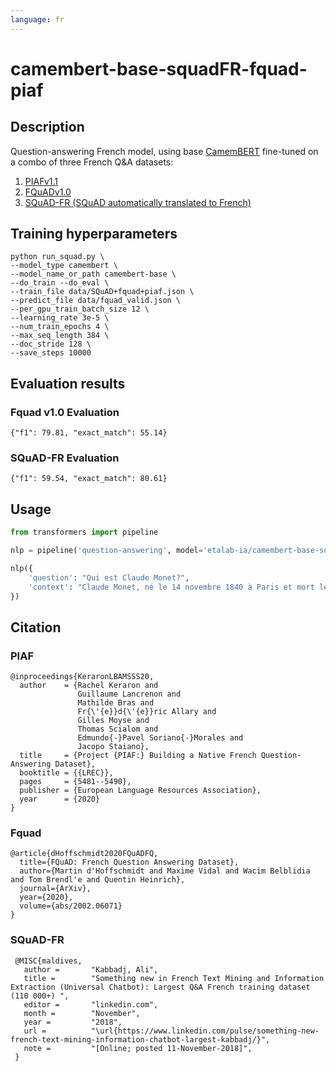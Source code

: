 ```yaml
---
language: fr
---
```


# camembert-base-squadFR-fquad-piaf

## Description

Question-answering French model, using base [CamemBERT](https://camembert-model.fr/) fine-tuned on a combo of three French Q&A datasets:

1. [PIAFv1.1](https://www.data.gouv.fr/en/datasets/piaf-le-dataset-francophone-de-questions-reponses/)
2. [FQuADv1.0](https://fquad.illuin.tech/)
3. [SQuAD-FR (SQuAD automatically translated to French)](https://github.com/Alikabbadj/French-SQuAD)

## Training hyperparameters

```shell
python run_squad.py \
--model_type camembert \
--model_name_or_path camembert-base \
--do_train --do_eval \
--train_file data/SQuAD+fquad+piaf.json \
--predict_file data/fquad_valid.json \
--per_gpu_train_batch_size 12 \ 
--learning_rate 3e-5 \ 
--num_train_epochs 4 \  
--max_seq_length 384 \ 
--doc_stride 128 \
--save_steps 10000 
``` 

## Evaluation results
### Fquad v1.0 Evaluation
```shell
{"f1": 79.81, "exact_match": 55.14}
```
### SQuAD-FR Evaluation
```shell
{"f1": 59.54, "exact_match": 80.61}
```

## Usage

```python
from transformers import pipeline

nlp = pipeline('question-answering', model='etalab-ia/camembert-base-squadFR-fquad-piaf', tokenizer='etalab-ia/camembert-base-squadFR-fquad-piaf')

nlp({
    'question': "Qui est Claude Monet?",
    'context': "Claude Monet, né le 14 novembre 1840 à Paris et mort le 5 décembre 1926 à Giverny, est un peintre français et l’un des fondateurs de l'impressionnisme."
})
```

## Citation

### PIAF
```
@inproceedings{KeraronLBAMSSS20,
  author    = {Rachel Keraron and
               Guillaume Lancrenon and
               Mathilde Bras and
               Fr{\'{e}}d{\'{e}}ric Allary and
               Gilles Moyse and
               Thomas Scialom and
               Edmundo{-}Pavel Soriano{-}Morales and
               Jacopo Staiano},
  title     = {Project {PIAF:} Building a Native French Question-Answering Dataset},
  booktitle = {{LREC}},
  pages     = {5481--5490},
  publisher = {European Language Resources Association},
  year      = {2020}
}

```

### Fquad
```
@article{dHoffschmidt2020FQuADFQ,
  title={FQuAD: French Question Answering Dataset},
  author={Martin d'Hoffschmidt and Maxime Vidal and Wacim Belblidia and Tom Brendl'e and Quentin Heinrich},
  journal={ArXiv},
  year={2020},
  volume={abs/2002.06071}
}
```

### SQuAD-FR
```
 @MISC{maldives,
   author =       "Kabbadj, Ali",
   title =        "Something new in French Text Mining and Information Extraction (Universal Chatbot): Largest Q&A French training dataset (110 000+) ",
   editor =       "linkedin.com",
   month =        "November",
   year =         "2018",
   url =          "\url{https://www.linkedin.com/pulse/something-new-french-text-mining-information-chatbot-largest-kabbadj/}",
   note =         "[Online; posted 11-November-2018]",
 }
 ```
